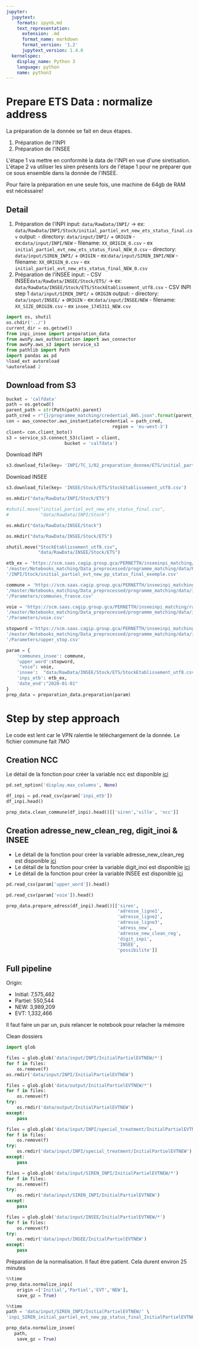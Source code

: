 ```yaml
---
jupyter:
  jupytext:
    formats: ipynb,md
    text_representation:
      extension: .md
      format_name: markdown
      format_version: '1.2'
      jupytext_version: 1.4.0
  kernelspec:
    display_name: Python 3
    language: python
    name: python3
---
```


# Prepare ETS Data : normalize address

La préparation de la donnée se fait en deux étapes.

1. Préparation de l'INPI
2. Préparation de l'INSEE

L'étape 1 va mettre en conformité la data de l'INPI en vue d'une siretisation. L'étape 2 va utiliser les siren présents lors de l'étape 1 pour ne préparer que ce sous ensemble dans la donnée de l'INSEE.

Pour faire la préparation en une seule fois, une machine de 64gb de RAM est nécéssaire!

## Detail

1. Préparation de l'INPI
    input: `data/RawData/INPI/` -> ex: `data/RawData/INPI/Stock/initial_partiel_evt_new_ets_status_final.csv`
    output: 
        - directory: `data/input/INPI/` + `ORIGIN`
            - ex:`data/input/INPI/NEW`
        - filename: `XX_ORIGIN_0.csv`
            - ex `initial_partiel_evt_new_ets_status_final_NEW_0.csv`
        - directory: `data/input/SIREN_INPI/` + `ORIGIN`
            - ex:`data/input/SIREN_INPI/NEW`
        - filename: `XX_ORIGIN_0.csv`
            - ex `initial_partiel_evt_new_ets_status_final_NEW_0.csv`
2. Préparation de l'INSEE
    input: 
        - CSV INSEE`data/RawData/INSEE/Stock/ETS/` -> ex: `data/RawData/INSEE/Stock/ETS/StockEtablissement_utf8.csv`
        - CSV INPI step 1 `data/input/SIREN_INPI/` + `ORIGIN`
    output: 
        - directory: `data/input/INSEE/` + `ORIGIN`
            - ex:`data/input/INSEE/NEW`
        - filename: `XX_SIZE_ORIGIN.csv`
            - ex `insee_1745311_NEW.csv`

```python
import os, shutil
os.chdir('../')
current_dir = os.getcwd()
from inpi_insee import preparation_data
from awsPy.aws_authorization import aws_connector
from awsPy.aws_s3 import service_s3
from pathlib import Path
import pandas as pd
%load_ext autoreload
%autoreload 2
```

## Download from S3

```python
bucket = 'calfdata'
path = os.getcwd()
parent_path = str(Path(path).parent)
path_cred = r"{}/programme_matching/credential_AWS.json".format(parent_path)
con = aws_connector.aws_instantiate(credential = path_cred,
                                        region = 'eu-west-3')
client= con.client_boto()
s3 = service_s3.connect_S3(client = client,
                      bucket = 'calfdata') 

```

Download INPI

```python
s3.download_file(key= 'INPI/TC_1/02_preparation_donnee/ETS/initial_partiel_evt_new_ets_status_final.csv')
```

Download INSEE

```python
s3.download_file(key= 'INSEE/Stock/ETS/StockEtablissement_utf8.csv')
```

```python
os.mkdir("data/RawData/INPI/Stock/ETS")
```

```python
#shutil.move("initial_partiel_evt_new_ets_status_final.csv",
#            "data/RawData/INPI/Stock")
```

```python
os.mkdir("data/RawData/INSEE/Stock")
```

```python
os.mkdir("data/RawData/INSEE/Stock/ETS")
```

```python
shutil.move("StockEtablissement_utf8.csv",
            "data/RawData/INSEE/Stock/ETS")
```

```python
etb_ex = 'https://scm.saas.cagip.group.gca/PERNETTH/inseeinpi_matching/raw'\
'/master/Notebooks_matching/Data_preprocessed/programme_matching/data/RawData' \
'/INPI/Stock/initial_partiel_evt_new_pp_status_final_exemple.csv'

commune = 'https://scm.saas.cagip.group.gca/PERNETTH/inseeinpi_matching/raw' \
'/master/Notebooks_matching/Data_preprocessed/programme_matching/data/input' \
'/Parameters/communes_france.csv'

voie = 'https://scm.saas.cagip.group.gca/PERNETTH/inseeinpi_matching/raw' \
'/master/Notebooks_matching/Data_preprocessed/programme_matching/data/input' \
'/Parameters/voie.csv'

stopword ='https://scm.saas.cagip.group.gca/PERNETTH/inseeinpi_matching/raw' \
'/master/Notebooks_matching/Data_preprocessed/programme_matching/data/input' \
'/Parameters/upper_stop.csv'

param = {
    'communes_insee': commune,
    'upper_word':stopword,
     "voie": voie,
    'insee':  "data/RawData/INSEE/Stock/ETS/StockEtablissement_utf8.csv",
    'inpi_etb': etb_ex,
    'date_end':"2020-01-01"
}
prep_data = preparation_data.preparation(param)
```

# Step by step approach

Le code est lent car le VPN ralentie le téléchargement de la donnée. Le fichier commune fait 7MO


## Creation NCC

Le détail de la fonction pour créer la variable ncc est disponible [ici](https://scm.saas.cagip.group.gca/PERNETTH/inseeinpi_matching/blob/master/Notebooks_matching/Data_preprocessed/programme_matching/inpi_insee/preparation_data.py#L131) 

```python
pd.set_option('display.max_columns', None)
```

```python
df_inpi = pd.read_csv(param['inpi_etb'])
df_inpi.head()
```

```python
prep_data.clean_commune(df_inpi).head()[['siren','ville', 'ncc']]
```

## Creation adresse_new_clean_reg, digit_inoi & INSEE

- Le détail de la fonction pour créer la variable adresse_new_clean_reg est disponible [ici](https://scm.saas.cagip.group.gca/PERNETTH/inseeinpi_matching/blob/master/Notebooks_matching/Data_preprocessed/programme_matching/inpi_insee/preparation_data.py#L270) 
- Le détail de la fonction pour créer la variable digit_inoi est disponible [ici](https://scm.saas.cagip.group.gca/PERNETTH/inseeinpi_matching/blob/master/Notebooks_matching/Data_preprocessed/programme_matching/inpi_insee/preparation_data.py#L315) 
- Le détail de la fonction pour créer la variable INSEE est disponible [ici](https://scm.saas.cagip.group.gca/PERNETTH/inseeinpi_matching/blob/master/Notebooks_matching/Data_preprocessed/programme_matching/inpi_insee/preparation_data.py#L325) 

```python
pd.read_csv(param['upper_word']).head()
```

```python
pd.read_csv(param['voie']).head()
```

```python
prep_data.prepare_adress(df_inpi).head()[['siren',
                                          'adresse_ligne1',
                                          'adresse_ligne2',
                                          'adresse_ligne3',
                                          'adress_new',
                                          'adresse_new_clean_reg',
                                          'digit_inpi',
                                          'INSEE',
                                          'possibilite']]
```

## Full pipeline


Origin:

- Initial: 7,575,462
- Partiel: 550,544
- NEW: 3,989,209
- EVT: 1,332,466

Il faut faire un par un, puis relancer le notebook pour relacher la mémoire


Clean dossiers

```python
import glob

files = glob.glob('data/input/INPI/InitialPartielEVTNEW/*')
for f in files:
    os.remove(f)
os.rmdir('data/input/INPI/InitialPartielEVTNEW')
```

```python
files = glob.glob('data/output/InitialPartielEVTNEW/*')
for f in files:
    os.remove(f)
try:
    os.rmdir('data/output/InitialPartielEVTNEW')
except:
    pass
```

```python
files = glob.glob('data/input/INPI/special_treatment/InitialPartielEVTNEW/*')
for f in files:
    os.remove(f)
try:
    os.rmdir('data/input/INPI/special_treatment/InitialPartielEVTNEW')
except:
    pass
```

```python
files = glob.glob('data/input/SIREN_INPI/InitialPartielEVTNEW/*')
for f in files:
    os.remove(f)
try:
    os.rmdir('data/input/SIREN_INPI/InitialPartielEVTNEW')
except:
    pass
```

```python
files = glob.glob('data/input/INSEE/InitialPartielEVTNEW/*')
for f in files:
    os.remove(f)
try:
    os.rmdir('data/input/INSEE/InitialPartielEVTNEW')
except:
    pass
```

Préparation de la normalisation. Il faut être patient. Cela durent environ 25 minutes

```python
%%time
prep_data.normalize_inpi(
    origin =['Initial','Partiel','EVT','NEW'],
    save_gz = True)
```

```python
%%time
path = 'data/input/SIREN_INPI/InitialPartielEVTNEW/' \
'inpi_SIREN_initial_partiel_evt_new_pp_status_final_InitialPartielEVTNEW.csv'

prep_data.normalize_insee(
   path,
    save_gz = True)
```
